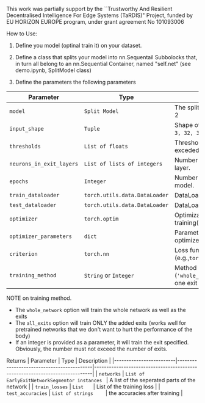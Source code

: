 This work was partially support by the ``Trustworthy And Resilient Decentralised Intelligence For Edge Systems (TaRDIS)" Project, funded by EU HORIZON EUROPE program, under grant agreement No 101093006

How to Use:

1. Define you model (optinal train it) on your dataset. 

2. Define a class that splits your model into nn.Sequentail Subbolocks that, in turn all belong to an nn.Sequential Container, named "self.net" (see demo.ipynb, SplitModel class)

3. Define the parameters the following parameters 


| Parameter               | Type                                      | Description                                                                 |
|-------------------------|-------------------------------------------|-----------------------------------------------------------------------------|
| `model`                 | `Split Model `                            | The split model as defined in step 2                                        |
| `input_shape`           | `Tuple   `                                  | Shape of the input data (e.g., `(1, 3, 32, 32)`).                           |
| `thresholds`            | `List of floats    `                        | Threshold values for early exits, it exceded the exit is taken              |
| `neurons_in_exit_layers`| `List of lists of integers   `              | Number of neurons in each exit layer.                                       |
| `epochs`                |` Integer     `                              | Number of epochs to train the model.                                        |
| `train_dataloader`      | `torch.utils.data.DataLoader`             | DataLoader for training data.                                               |
| `test_dataloader`       | `torch.utils.data.DataLoader`             | DataLoader for test data.                                                   |
| `optimizer`             | `torch.optim`                       | Optimization algorithm for training(e.g., `torch.optim.SGD`)                |
| `optimizer_parameters`  | `dict`                                | Parameters to configure the optimizer (e.g., `{'lr': 0.001}`).              |
| `criterion`             | `torch.nn `                            | Loss function to train the model .(e.g.,`torch.nn.CrossEntropyLoss()`)      |
| `training_method`       | `String` or `Integer`                         | Method of training (`'whole_network'`, `'all_exits'`, or one exit layer)    |

NOTE on training method.


 * The `whole_network` option will train the whole network as well as the exits
 * The `all_exits` option will train ONLY the added exits (works well for pretrained networks that we don't want to hurt the performance of the body)
 * If an integer is provided as a parameter, it will train the exit specified. Obviously, the number must not exceed the number of exits.


Returns 
| Parameter               | Type                                      | Description                                                                 |
|-------------------------|-------------------------------------------|-----------------------------------------------------------------------------|
| `networks`                 | `List of EarlyExitNetworkSegmentor instances `                      | A list of the seperated parts of the network                                    |
| `train_losses`           | `List   `                                  | List of the training loss                         |
| `test_accuracies`            | `List of strings    `                        | the accuracies after training              |
